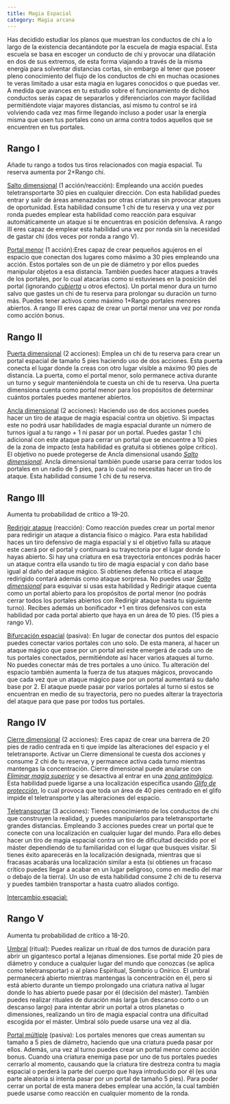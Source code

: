```yaml
---
title: Magia Espacial
category: Magia arcana
---
```


Has decidido estudiar los planos que muestran los conductos de chi a lo largo de la existencia decantándote por la escuela de magia espacial. Esta escuela se basa en escoger un conducto de chi  y provocar una dilatación en dos de sus extremos, de esta forma viajando a través de la misma energía para solventar distancias cortas, sin embargo al tener que poseer pleno conocimiento del flujo de los conductos de chi en muchas ocasiones te veras limitado a usar esta magia en lugares conocidos o que puedas ver. A medida que avances en tu estudio sobre el funcionamiento de dichos conductos serás capaz de separarlos y diferenciarlos con mayor facilidad permitiéndote viajar mayores distancias, así mismo tu control se irá volviendo cada vez mas firme llegando incluso a poder usar la energía misma que usen tus portales cono un arma contra todos aquellos que se encuentren en tus portales.

## Rango I

Añade tu rango a todos tus tiros relacionados con magia espacial. Tu reserva aumenta por 2+Rango chi.

<u>Salto dimensional</u> (1 acción/reacción): Empleando una acción puedes teletransportarte 30 pies en cualquier dirección. Con esta habilidad puedes entrar y salir de áreas amenazadas por otras criaturas sin provocar ataques de oportunidad. Esta habilidad consume 1 chi de tu reserva y una vez por ronda puedes emplear esta habilidad como reacción para esquivar automáticamente un ataque si te encuentras en posición defensiva. A rango III eres capaz de emplear esta habilidad una vez por ronda sin la necesidad de gastar chi (dos veces por ronda a rango V).

<u>Portal menor</u> (1 acción):Eres capaz de crear pequeños agujeros en el espacio que conectan dos lugares como máximo a 30 pies empleando una acción. Estos portales son de un pie de diámetro y por ellos puedes manipular objetos a esa distancia. También puedes hacer ataques a través de los portales, por lo cual atacarías como si estuvieses en la posición del portal (ignorando *[cubierta](https://raldamain.com/rules/Reglas%20principales/reglas%20de%20combate.html#cubierta)* u otros efectos). Un portal menor dura un turno salvo que gastes un chi de tu reserva para prolongar su duración un turno más. Puedes tener activos como máximo 1+Rango portales menores abiertos. A rango III eres capaz de crear un portal menor una vez por ronda como acción bonus.

## Rango II

<u>Puerta dimensional</u> (2 acciones): Emplea un chi de tu reserva para crear un portal espacial de tamaño 5 pies haciendo uso de dos acciones. Esta puerta conecta el lugar donde la creas con otro lugar visible a máximo 90 pies de distancia. La puerta, como el portal menor, solo permanece activa durante un turno y seguir manteniéndola te cuesta un chi de tu reserva. Una puerta dimensiona cuenta como portal menor para los propósitos de determinar cuántos portales puedes mantener abiertos.

<u>Ancla dimensional</u> (2 acciones): Haciendo uso de dos acciones puedes hacer un tiro de ataque de magia espacial contra un objetivo. Si impactas este no podrá usar habilidades de magia espacial durante un número de turnos igual a tu rango + 1 ni pasar por un portal. Puedes gastar 1 chi adicional con este ataque para cerrar un portal que se encuentre a 10 pies de la zona de impacto (esta habilidad es gratuita si obtienes golpe crítico). El objetivo no puede protegerse de Ancla dimensional usando *[Salto dimensional](https://raldamain.com/rules/Rangos/Magia%20arcana/magia%20espacial.html#rango-i)*. Ancla dimensional también puede usarse para cerrar todos los portales en un radio de 5 pies, para lo cual no necesitas hacer un tiro de ataque. Esta habilidad consume 1 chi de tu reserva.

## Rango III

Aumenta tu probabilidad de crítico a 19-20.

<u>Redirigir ataque</u> (reacción): Como reacción puedes crear un portal menor para redirigir un ataque a distancia físico o mágico. Para esta habilidad haces un tiro defensivo de magia espacial y si el objetivo falla su ataque este caerá por el portal y continuará su trayectoria por el lugar donde lo hayas abierto. Si hay una criatura en esa trayectoria entonces podrás hacer un ataque contra ella usando tu tiro de magia espacial y con daño base igual al daño del ataque mágico. Si obtienes defensa crítica el ataque redirigido contará además como ataque sorpresa. No puedes usar *[Salto dimensional](https://raldamain.com/rules/Rangos/Magia%20arcana/magia%20espacial.html#rango-i)* para esquivar si usas esta habilidad y Redirigir ataque cuenta como un portal abierto para los propósitos de portal menor (no podrás cerrar todos los portales abiertos con Redirigir ataque hasta tu siguiente turno). Recibes además un bonificador +1 en tiros defensivos con esta habilidad por cada portal abierto que haya en un área de 10 pies. (15 pies a rango V).

<u>Bifurcación espacial</u> (pasiva): En lugar de conectar dos puntos del espacio puedes conectar varios portales con uno solo. De esta manera, al hacer un ataque mágico que pase por un portal así este emergerá de cada uno de tus portales conectados, permitiéndote así hacer varios ataques al turno. No puedes conectar más de tres portales a uno único. Tu alteración del espacio también aumenta la fuerza de tus ataques mágicos, provocando que cada vez que un ataque mágico pase por un portal aumentará su daño base por 2. El ataque puede pasar por varios portales al turno si estos se encuentran en medio de su trayectoria, pero no puedes alterar la trayectoria del ataque para que pase por todos tus portales. 

## Rango IV

<u>Cierre dimensional</u> (2 acciones): Eres capaz de crear una barrera de 20 pies de radio centrada en ti que impide las alteraciones del espacio y el teletransporte. Activar un Cierre dimensional te cuesta dos acciones y consume 2 chi de tu reserva, y permanece activa cada turno mientras mantengas la concentración. Cierre dimensional puede anularse con *[Eliminar magia superior](https://raldamain.com/rules/Rangos/Magia%20arcana/magia%20protectora.html#rango-ii)* y se desactiva al entrar en una *[zona antimágica](https://raldamain.com/rules/Rangos/Magia%20arcana/magia%20protectora.html#rango-iv)*. Esta habilidad puede ligarse a una localización específica usando *[Glifo de protección](https://raldamain.com/rules/Rangos/Magia%20arcana/magia%20protectora.html#rango-iii)*, lo cual provoca que toda un área de 40 pies centrado en el glifo impide el teletransporte y las alteraciones del espacio. 

<u>Teletransportar</u> (3 acciones): Tienes conocimiento de los conductos de chi que construyen la realidad, y puedes manipularlos para teletransportarte grandes distancias. Empleando 3 acciones puedes crear un portal que te conecte con una localización en cualquier lugar del mundo. Para ello debes hacer un tiro de magia espacial contra un tiro de dificultad decidido por el máster dependiendo de tu familiaridad con el lugar que busques visitar. Si tienes éxito aparecerás en la localización designada, mientras que si fracasas acabarás una localización similar a esta (si obtienes un fracaso crítico puedes llegar a acabar en un lugar peligroso, como en medio del mar o debajo de la tierra). Un uso de esta habilidad consume 2 chi de tu reserva y puedes también transportar a hasta cuatro aliados contigo.

<u>Intercambio espacial:</u> 

## Rango V 

Aumenta tu probabilidad de crítico a 18-20.

<u>Umbral</u> (ritual): Puedes realizar un ritual de dos turnos de duración para abrir un gigantesco portal a lejanas dimensiones. Ese portal mide 20 pies de diámetro y conduce a cualquier lugar del mundo que conozcas (se aplica como teletransportar) o al plano Espiritual, Sombrío u Onírico. El umbral permanecerá abierto mientras mantengas la concentración en él, pero si está abierto durante un tiempo prolongado una criatura nativa al lugar donde lo has abierto puede pasar por él (decisión del máster). También puedes realizar rituales de duración más larga (un descanso corto o un descanso largo) para intentar abrir un portal a otros planetas o dimensiones, realizando un tiro de magia espacial contra una dificultad escogida por el máster. Umbral sólo puede usarse una vez al día.

<u>Portal múltiple</u> (pasiva): Los portales menores que creas aumentan su tamaño a 5 pies de diámetro, haciendo que una criatura pueda pasar por ellos. Además, una vez al turno puedes crear un portal menor como acción bonus. Cuando una criatura enemiga pase por uno de tus portales puedes cerrarlo al momento, causando que la criatura tire destreza contra tu magia espacial o perderá la parte del cuerpo que haya introducido por él (es una parte aleatoria si intenta pasar por un portal de tamaño 5 pies). Para poder cerrar un portal de esta manera debes emplear una acción, la cual también puede usarse como reacción en cualquier momento de la ronda.